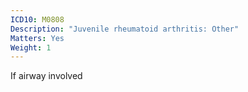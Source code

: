 ```yaml
---
ICD10: M0808
Description: "Juvenile rheumatoid arthritis: Other"
Matters: Yes
Weight: 1
---
```

If airway involved
